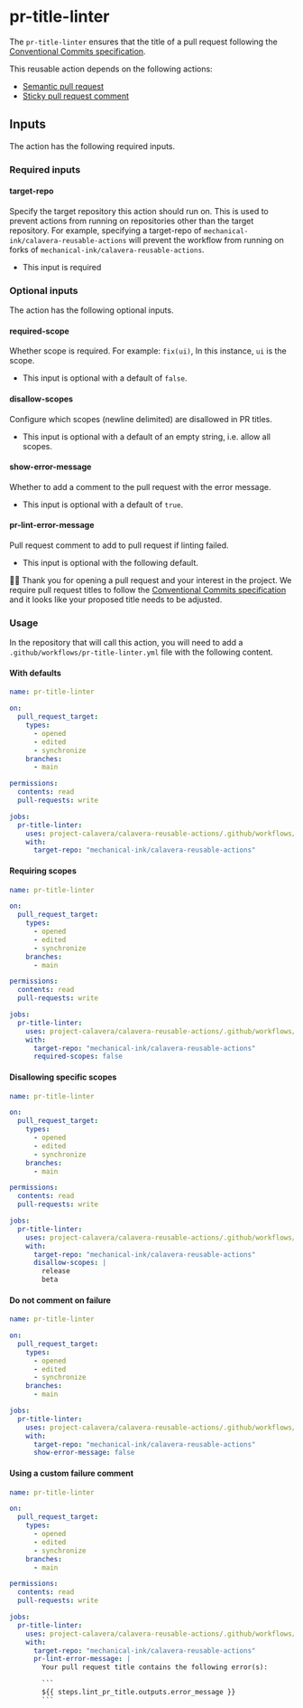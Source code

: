 # pr-title-linter

The `pr-title-linter` ensures that the title of a pull request following the [Conventional Commits specification](https://www.conventionalcommits.org/).

This reusable action depends on the following actions:

- [Semantic pull request](https://github.com/marketplace/actions/semantic-pull-request)
- [Sticky pull request comment](https://github.com/marketplace/actions/sticky-pull-request-comment)

## Inputs

The action has the following required inputs.

### Required inputs

#### target-repo

Specify the target repository this action should run on. This is used to prevent actions from running on repositories other than the target repository. For example, specifying a target-repo of `mechanical-ink/calavera-reusable-actions` will prevent the workflow from running on forks of `mechanical-ink/calavera-reusable-actions`.

- This input is required

### Optional inputs

The action has the following optional inputs.

#### required-scope

Whether scope is required. For example: `fix(ui)`, In this instance, `ui` is the scope.

- This input is optional with a default of `false`.

#### disallow-scopes

Configure which scopes (newline delimited) are disallowed in PR titles.

- This input is optional with a default of an empty string, i.e. allow all scopes.

#### show-error-message

Whether to add a comment to the pull request with the error message.

- This input is optional with a default of `true`.

#### pr-lint-error-message

Pull request comment to add to pull request if linting failed.

- This input is optional with the following default.

👋🏼 Thank you for opening a pull request and your interest in the project. We require pull request titles to follow the [Conventional Commits specification](https://www.conventionalcommits.org/) and it looks like your proposed title needs to be adjusted.

### Usage

In the repository that will call this action, you will need to add a `.github/workflows/pr-title-linter.yml` file with the following content.

#### With defaults

```yml
name: pr-title-linter

on:
  pull_request_target:
    types:
      - opened
      - edited
      - synchronize
    branches:
      - main

permissions:
  contents: read
  pull-requests: write

jobs:
  pr-title-linter:
    uses: project-calavera/calavera-reusable-actions/.github/workflows/pr-title-linter.yml@main
    with:
      target-repo: "mechanical-ink/calavera-reusable-actions"
```

#### Requiring scopes

```yml
name: pr-title-linter

on:
  pull_request_target:
    types:
      - opened
      - edited
      - synchronize
    branches:
      - main

permissions:
  contents: read
  pull-requests: write

jobs:
  pr-title-linter:
    uses: project-calavera/calavera-reusable-actions/.github/workflows/pr-title-linter.yml@main
    with:
      target-repo: "mechanical-ink/calavera-reusable-actions"
      required-scopes: false
```

#### Disallowing specific scopes

```yml
name: pr-title-linter

on:
  pull_request_target:
    types:
      - opened
      - edited
      - synchronize
    branches:
      - main

permissions:
  contents: read
  pull-requests: write

jobs:
  pr-title-linter:
    uses: project-calavera/calavera-reusable-actions/.github/workflows/pr-title-linter.yml@main
    with:
      target-repo: "mechanical-ink/calavera-reusable-actions"
      disallow-scopes: |
        release
        beta
```

#### Do not comment on failure

```yml
name: pr-title-linter

on:
  pull_request_target:
    types:
      - opened
      - edited
      - synchronize
    branches:
      - main

jobs:
  pr-title-linter:
    uses: project-calavera/calavera-reusable-actions/.github/workflows/pr-title-linter.yml@main
    with:
      target-repo: "mechanical-ink/calavera-reusable-actions"
      show-error-message: false
```

#### Using a custom failure comment

```yml
name: pr-title-linter

on:
  pull_request_target:
    types:
      - opened
      - edited
      - synchronize
    branches:
      - main

permissions:
  contents: read
  pull-requests: write

jobs:
  pr-title-linter:
    uses: project-calavera/calavera-reusable-actions/.github/workflows/pr-title-linter.yml@main
    with:
      target-repo: "mechanical-ink/calavera-reusable-actions"
      pr-lint-error-message: |
        Your pull request title contains the following error(s):

        ```
        ${{ steps.lint_pr_title.outputs.error_message }}
        ```
```
